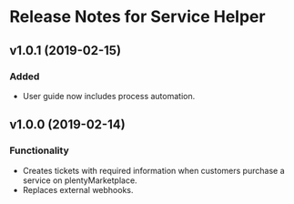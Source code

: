 # Release Notes for Service Helper

## v1.0.1 (2019-02-15)

### Added
- User guide now includes process automation.
 
## v1.0.0 (2019-02-14)

### Functionality
- Creates tickets with required information when customers purchase a service on plentyMarketplace.
- Replaces external webhooks.